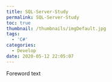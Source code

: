 ```yaml
---
title: SQL-Server-Study
permalink: SQL-Server-Study
toc: true
thumbnail: /thumbnails/imgDefault.jpg
tags:
  - 'C#'
categories:
  - Develop
date: 2020-05-12 22:05:07
---
```


Foreword text
<!-- more -->